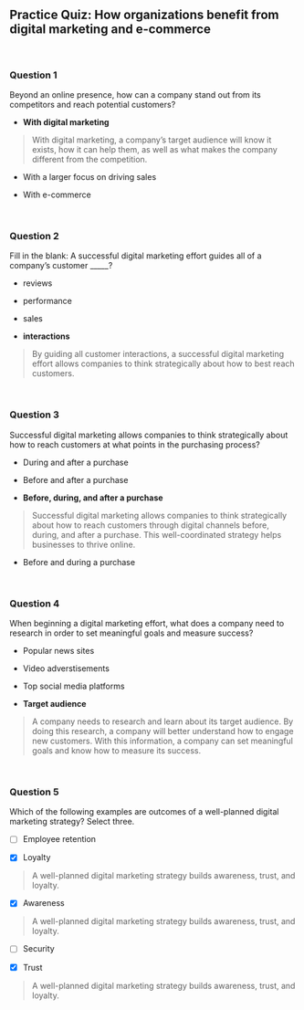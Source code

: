 ## Practice Quiz: How organizations benefit from digital marketing and e-commerce
<br>

### Question 1

Beyond an online presence, how can a company stand out from its competitors and reach potential customers?

- **With digital marketing**

> With digital marketing, a company’s target audience will know it exists, how it can help them, as well as what makes the company different from the competition. 

- With a larger focus on driving sales

- With e-commerce

<br>

### Question 2

Fill in the blank: A successful digital marketing effort guides all of a company’s customer _____?

- reviews

- performance

- sales

- **interactions**

> By guiding all customer interactions, a successful digital marketing effort allows companies to think strategically about how to best reach customers.

<br>

### Question 3

Successful digital marketing allows companies to think strategically about how to reach customers at what points in the purchasing process?

- During and after a purchase

- Before and after a purchase

- **Before, during, and after a purchase**

> Successful digital marketing allows companies to think strategically about how to reach customers through digital channels before, during, and after a purchase. This well-coordinated strategy helps businesses to thrive online. 

- Before and during a purchase

<br> 

### Question 4

When beginning a digital marketing effort, what does a company need to research in order to set meaningful goals and measure success?

- Popular news sites

- Video adverstisements

- Top social media platforms

- **Target audience**

> A company needs to research and learn about its target audience. By doing this research, a company will better understand how to engage new customers. With this information, a company can set meaningful goals and know how to measure its success.

<br>

### Question 5

Which of the following examples are outcomes of a well-planned digital marketing strategy? Select three.

+ [ ] Employee retention

+ [x] Loyalty

> A well-planned digital marketing strategy builds awareness, trust, and loyalty.

+ [x] Awareness

> A well-planned digital marketing strategy builds awareness, trust, and loyalty.

+ [ ] Security

+ [x] Trust

> A well-planned digital marketing strategy builds awareness, trust, and loyalty.
